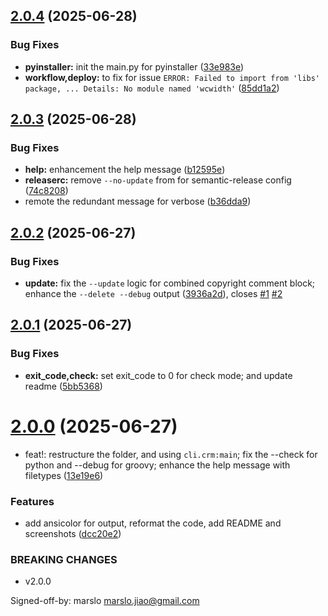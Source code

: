 ## [2.0.4](https://github.com/marslo/cr-manager/compare/v2.0.3...v2.0.4) (2025-06-28)


### Bug Fixes

* **pyinstaller:** init the main.py for pyinstaller ([33e983e](https://github.com/marslo/cr-manager/commit/33e983e48b8239aff55f65f718303730655c7cc0))
* **workflow,deploy:** to fix for issue `ERROR: Failed to import from 'libs' package, ... Details: No module named 'wcwidth'` ([85dd1a2](https://github.com/marslo/cr-manager/commit/85dd1a2ca12bde6d8fdc7dc4a6e7634cda5de6a2))

## [2.0.3](https://github.com/marslo/cr-manager/compare/v2.0.2...v2.0.3) (2025-06-28)


### Bug Fixes

* **help:** enhancement the help message ([b12595e](https://github.com/marslo/cr-manager/commit/b12595eb8288d673abfea76418c04b0b99a4b7d1))
* **releaserc:** remove `--no-update` from for semantic-release config ([74c8208](https://github.com/marslo/cr-manager/commit/74c8208cb4e7908c3a5b30731dc1b40141265d6b))
* remote the redundant message for verbose ([b36dda9](https://github.com/marslo/cr-manager/commit/b36dda9ecf40f8441c82ac26efa5724d3c494015))

## [2.0.2](https://github.com/marslo/cr-manager/compare/v2.0.1...v2.0.2) (2025-06-27)


### Bug Fixes

* **update:** fix the `--update` logic for combined copyright comment block; enhance the `--delete --debug` output ([3936a2d](https://github.com/marslo/cr-manager/commit/3936a2db66f163759ba5daf82d93632e0873cee8)), closes [#1](https://github.com/marslo/cr-manager/issues/1) [#2](https://github.com/marslo/cr-manager/issues/2)

## [2.0.1](https://github.com/marslo/cr-manager/compare/v2.0.0...v2.0.1) (2025-06-27)


### Bug Fixes

* **exit_code,check:** set exit_code to 0 for check mode; and update readme ([5bb5368](https://github.com/marslo/cr-manager/commit/5bb5368d90a48d1fbf6bd7170819c67585e37d10))

# [2.0.0](https://github.com/marslo/cr-manager/compare/v1.1.0...v2.0.0) (2025-06-27)


* feat!: restructure the folder, and using `cli.crm:main`; fix the --check for python and --debug for groovy; enhance the help message with filetypes ([13e19e6](https://github.com/marslo/cr-manager/commit/13e19e6a34c01e9e2a64b556944f614bd8bd96df))


### Features

* add ansicolor for output, reformat the code, add README and screenshots ([dcc20e2](https://github.com/marslo/cr-manager/commit/dcc20e21ab4686ccd6c1bd629ae32432c76e7341))


### BREAKING CHANGES

* v2.0.0

Signed-off-by: marslo <marslo.jiao@gmail.com>
